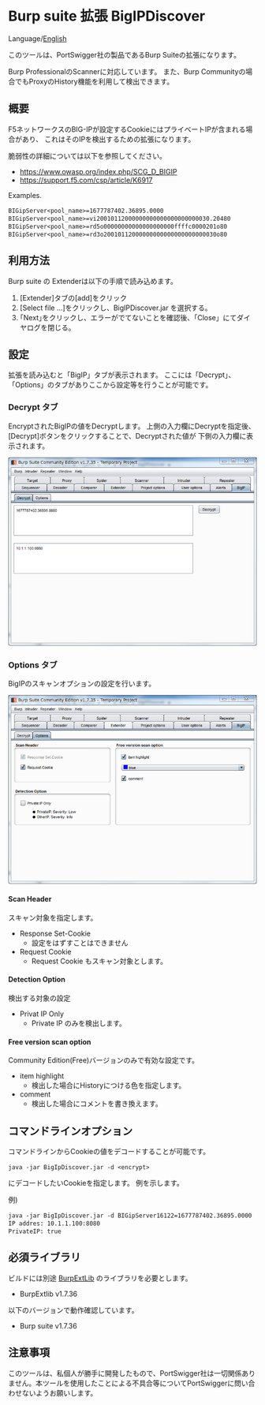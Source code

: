 Burp suite 拡張 BigIPDiscover
=============

Language/[English](https://github.com/raise-isayan/BigIPDiscover/blob/master/Readme.md)

このツールは、PortSwigger社の製品であるBurp Suiteの拡張になります。


Burp ProfessionalのScannerに対応しています。
また、Burp Communityの場合でもProxyのHistory機能を利用して検出できます。

## 概要
F5ネットワークスのBIG-IPが設定するCookieにはプライベートIPが含まれる場合があり、
これはそのIPを検出するための拡張になります。

脆弱性の詳細については以下を参照してください。

* https://www.owasp.org/index.php/SCG_D_BIGIP
* https://support.f5.com/csp/article/K6917

Examples.
````
BIGipServer<pool_name>=1677787402.36895.0000
BIGipServer<pool_name>=vi20010112000000000000000000000030.20480
BIGipServer<pool_name>=rd5o00000000000000000000ffffc0000201o80
BIGipServer<pool_name>=rd3o20010112000000000000000000000030o80
````

## 利用方法
Burp suite の Extenderは以下の手順で読み込めます。

1. [Extender]タブの[add]をクリック
2. [Select file ...]をクリックし、BigIPDiscover.jar を選択する。
3. ｢Next｣をクリックし、エラーがでてないことを確認後、「Close」にてダイヤログを閉じる。

## 設定 
拡張を読み込むと「BigIP」タブが表示されます。
ここには「Decrypt」、「Options」のタブがありここから設定等を行うことが可能です。

### Decrypt タブ
EncryptされたBigIPの値をDecryptします。
上側の入力欄にDecryptを指定後、[Decrypt]ボタンをクリックすることで、Decryptされた値が
下側の入力欄に表示されます。

![Decrypt Tab](/image/Decrypt.png)

### Options タブ
BigIPのスキャンオプションの設定を行います。

![Options Tab](/image/Options.png)

#### Scan Header
スキャン対象を指定します。
 + Response Set-Cookie
     + 設定をはずすことはできません
 + Request Cookie
     + Request Cookie もスキャン対象とします。

#### Detection Option
検出する対象の設定
 + Privat IP Only
     + Private IP のみを検出します。

#### Free version scan option
Community Edition(Free)バージョンのみで有効な設定です。
  + item highlight
      + 検出した場合にHistoryにつける色を指定します。
  + comment
      + 検出した場合にコメントを書き換えます。

## コマンドラインオプション
コマンドラインからCookieの値をデコードすることが可能です。

```
java -jar BigIpDiscover.jar -d <encrypt>
```

<encrypt> にデコードしたいCookieを指定します。
例を示します。

例)
```
java -jar BigIpDiscover.jar -d BIGipServer16122=1677787402.36895.0000
IP addres: 10.1.1.100:8080
PrivateIP: true
```

## 必須ライブラリ
ビルドには別途 [BurpExtLib](https://github.com/raise-isayan/BurpExtLib) のライブラリを必要とします。
* BurpExtlib v1.7.36

以下のバージョンで動作確認しています。
* Burp suite v1.7.36

## 注意事項
このツールは、私個人が勝手に開発したもので、PortSwigger社は一切関係ありません。本ツールを使用したことによる不具合等についてPortSwiggerに問い合わせないようお願いします。
